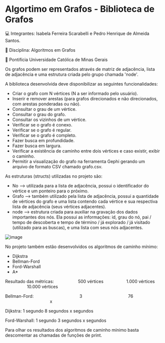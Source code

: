 # Algortimo em Grafos - Biblioteca de Grafos
💻 Integrantes: Isabela Ferreira Scarabelli e Pedro Henrique de Almeida Santos.

📖 Disciplina: Algoritmos em Grafos

🏫 Pontifícia Universidade Católica de Minas Gerais

Os grafos podem ser representados através de matriz de adjacência, lista de adjacência e uma estrutura criada pelo grupo chamada 'node'.

A biblioteca desenvolvida deve disponibilizar as seguintes funcionalidades:
- Criar o grafo com N vértices (N a ser informado pelo usuário).
- Inserir e remover arestas (para grafos direcionados e não direcionados, com arestas ponderadas ou não).
- Consultar o grau de um vértice.
- Consultar o grau do grafo.
- Consultar os vizinhos de um vértice.
- Verificar se o grafo é conexo.
- Verificar se o grafo é regular.
- Verificar se o grafo é completo.
- Fazer busca em profundidade.
- Fazer busca em largura.
- Verificar a existência de caminho entre dois vértices e caso existir, exibir o caminho.
- Permitir a visualização do grafo na ferramenta Gephi gerando um arquivo de formato CSV chamado grafo.csv.

As estruturas (structs) utilizadas no projeto são:
- No --> utilizada para a lista de adjacência, possui o identificador do vértice e um ponteiro para o próximo.
- Grafo --> também utilizado pela lista de adjacência, possui a quantidade de vértices do grafo e uma lista contendo cada vértice e sua respectiva lista de adjacência (seus vértices adjacentes). 
- node --> estrutura criada para auxiliar na gravação dos dados importantes dos nós. Ela possui as informações: id, grau do nó, pai / tempo de descoberta e tempo de término / já explorado / já visitado (utilizado para as buscas), e uma lista com seus nós adjacentes.
  
![image](https://github.com/pehenriquea/graphLibrary/assets/73960096/87fb48e3-f45c-45a8-8cc7-83065bbede59)

No projeto também estão desenvolvidos os algoritmos de caminho mínimo:
- Dijkstra
- Bellman-Ford
- Ford-Warshall
- A*


Resultado das métricas:
&nbsp;&nbsp;&nbsp;&nbsp;&nbsp;&nbsp;&nbsp;&nbsp;&nbsp;&nbsp;&nbsp;&nbsp;&nbsp;&nbsp;&nbsp;&nbsp;&nbsp;&nbsp; 500 vértices &nbsp;&nbsp;&nbsp;&nbsp;&nbsp;&nbsp;&nbsp;&nbsp;&nbsp;&nbsp;&nbsp;&nbsp;&nbsp;&nbsp;&nbsp;&nbsp;&nbsp;&nbsp;1.000 vértices &nbsp;&nbsp;&nbsp;&nbsp;&nbsp;&nbsp;&nbsp;&nbsp;&nbsp;&nbsp;&nbsp;&nbsp;&nbsp;&nbsp;&nbsp;&nbsp;&nbsp;&nbsp;10.000 vértices

Bellman-Ford:
&nbsp;&nbsp;&nbsp;&nbsp;&nbsp;&nbsp;&nbsp;&nbsp;&nbsp;&nbsp;&nbsp;&nbsp;&nbsp;&nbsp;&nbsp;&nbsp;&nbsp;&nbsp;&nbsp;&nbsp;&nbsp;&nbsp;&nbsp;&nbsp;&nbsp;&nbsp;&nbsp;&nbsp;&nbsp;&nbsp;&nbsp;&nbsp;&nbsp;&nbsp;&nbsp;&nbsp; 3 
&nbsp;&nbsp;&nbsp;&nbsp;&nbsp;&nbsp;&nbsp;&nbsp;&nbsp;&nbsp;&nbsp;&nbsp;&nbsp;&nbsp;&nbsp;&nbsp;&nbsp;&nbsp;&nbsp;&nbsp;&nbsp;&nbsp;&nbsp;&nbsp;&nbsp;&nbsp;&nbsp;&nbsp;&nbsp;&nbsp;&nbsp;&nbsp;&nbsp;&nbsp;&nbsp;&nbsp;  76 
&nbsp;&nbsp;&nbsp;&nbsp;&nbsp;&nbsp;&nbsp;&nbsp;&nbsp;&nbsp;&nbsp;&nbsp;&nbsp;&nbsp;&nbsp;&nbsp;&nbsp;&nbsp;&nbsp;&nbsp;&nbsp;&nbsp;&nbsp;&nbsp;&nbsp;&nbsp;&nbsp;&nbsp;&nbsp;&nbsp;&nbsp;&nbsp;&nbsp;&nbsp;&nbsp;&nbsp; x

Dijkstra:                      1 segundo                                    8 segundos                                                     x segundos

Ford-Warshall:                  1 segundo                                    3 segundos                                                     x segundos

Para olhar os resultados dos algoritmos de caminho mínimo basta descomentar as chamadas de funções de print.

